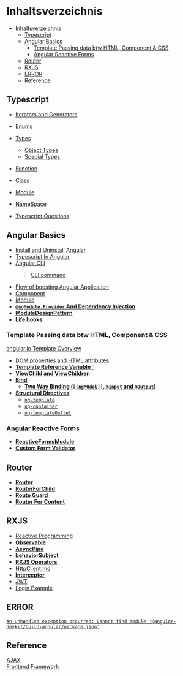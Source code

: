 # Inhaltsverzeichnis

- [Inhaltsverzeichnis](#inhaltsverzeichnis)
  - [Typescript](#typescript)
  - [Angular Basics](#angular-basics)
    - [Template Passing data btw HTML, Component & CSS](#template-passing-data-btw-html-component--css)
    - [Angular Reactive Forms](#angular-reactive-forms)
  - [Router](#router)
  - [RXJS](#rxjs)
  - [ERROR](#error)
  - [Reference](#reference)

## Typescript

- [Iterators and Generators](iter.md)
- [Enums](enums.md)

- [Types](Typescript/Types.md)
  - [Object Types](Typescript/Object%20Types.md)
  - [Special Types](specialType.md)
- [Function](Typescript/Function.md)
- [Class](Typescript/Class.md)
- [Module](module.md)
- [NameSpace](namespace.md)
- [Typescript Questions](tyInterview.md)

## Angular Basics

- [Install and Uninstall Angular](Install&UninstallAngular.md)  
- [Typescript In Angular](Typescript/TypeScriptAndAngular.md)
- [Angular CLI](AngularCLI.md)  
  > [CLI command](https://blog.poychang.net/note-angular-cli/)    
- [Flow of boosting Angular Application](ApplicationActs.md)  
- [Component](Component.md)  
- [Module](ngModule.md)  
- **[`@ngModule.Provider` And Dependency Injection](Dependency%20Injection.md)**
- **[ModuleDesignPattern](moduleDesignPattern.md)**
- **[Life hooks](lifeHooks.md)**  
### Template Passing data btw HTML, Component & CSS 

[angular.io Template Overview](https://angular.io/guide/template-overview)

- [DOM properties and HTML attributes](domPropHTMLattr.md) 
- **[Template Reference Variable `](hashtag.md)**
- **[ViewChild and ViewChildren](viewchild.md)**
- **[Bind](Binding.md)**
  - **[Two Way Binding (`[(ngMOdel)]`, `@input` and `@Output`)](TwoWayBinding.md)**
- **[Structural Directives](Structural%20Directives.md)**  
  - [`ng-template`](ng-template.md)
  - [`ng-container`](ng-container.md)
  - [`ng-templateOutlet`](ngTemplateOutlet.md)

### Angular Reactive Forms
- **[ReactiveFormsModule](ReactiveFormsModule.md)** 
- **[Custom Form Validator](Validator.md)**

## Router

- **[Router](Router.md)**   
- **[RouterForChild](RouterForChild.md)**
- **[Route Guard](Route_Guard.md)**  
- **[Router For Content](RouterForContentLoading.md)** 

## RXJS
- [Reactive Programming](ReactiveProgramming.md)   
- **[Observable](Observable.md)**  
- **[AsyncPipe](AsyncPipe.md)**
- **[behaviorSubject](behaviorSubject.md)**
- **[RXJS Operators](RXJS_Operators.md)**
- [HttpClient.md](HttpClient.md)   
- **[Interceptor](Interceptor.md)**  
- [JWT](JWT.md)    
- [Login Example](https://jasonwatmore.com/post/2020/07/18/angular-10-user-registration-and-login-example-tutorial)    

## ERROR 
[`An unhandled exception occurred: Cannot find module '@angular-devkit/build-angular/package.json'`](https://reurl.cc/d270nV)

## Reference
[AJAX](https://wcc723.github.io/development/2020/10/01/about-ajax-2/)   
[Frontend Framework](https://developer.mozilla.org/zh-TW/docs/Learn/Tools_and_testing/Client-side_JavaScript_frameworks/Introduction)   
